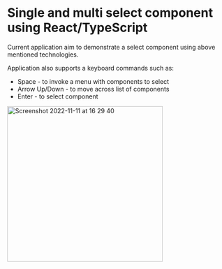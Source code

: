 # Single and multi select component using React/TypeScript

Current application aim to demonstrate a select component using above mentioned technologies.

Application also supports a keyboard commands such as:

* Space - to invoke a menu with components to select
* Arrow Up/Down - to move across list of components
* Enter - to select component



<img width="356" alt="Screenshot 2022-11-11 at 16 29 40" src="https://user-images.githubusercontent.com/93957570/201386176-217992fd-a2cb-4dfa-b338-4a0452f97d1f.png">
